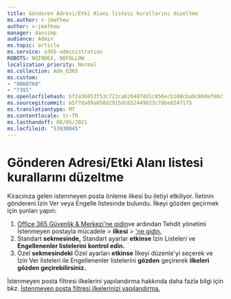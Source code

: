 ```yaml
---
title: Gönderen Adresi/Etki Alanı listesi kurallarını düzeltme
ms.author: v-jmathew
author: v-jmathew
manager: dansimp
audience: Admin
ms.topic: article
ms.service: o365-administration
ROBOTS: NOINDEX, NOFOLLOW
localization_priority: Normal
ms.collection: Adm_O365
ms.custom:
- "9000760"
- "7391"
ms.openlocfilehash: bf2a36853f53c723ca620487dd1c656ecb188cba9c80def68c793e3d5fbf5f87
ms.sourcegitcommit: b5f7da89a650d2915dc652449623c78be6247175
ms.translationtype: MT
ms.contentlocale: tr-TR
ms.lasthandoff: 08/05/2021
ms.locfileid: "53930045"
---
```

# <a name="fix-sender-addressdomain-list-rules"></a>Gönderen Adresi/Etki Alanı listesi kurallarını düzeltme

Kiracınıza gelen istenmeyen posta önleme ilkesi bu iletiyi etkiliyor. İletinin göndereni İzin Ver veya Engelle listesinde bulundu. İlkeyi gözden geçirmek için şunları yapın:

1. [Office 365 Güvenlik & Merkezi'ne gidin](https://go.microsoft.com/fwlink/p/?linkid=2077143)ve ardından Tehdit yönetimi İstenmeyen postayla mücadele  >  **ilkesi**  >  ['ne gidin.](https://go.microsoft.com/fwlink/?linkid=2101518)
2. Standart **sekmesinde,** Standart ayarlar **etkinse** İzin Listeleri ve **Engellenenler listelerini** **kontrol edin.**
3. Özel **sekmesindeki** Özel ayarları **etkinse** İlkeyi düzenle'yi seçerek ve İzin Ver listeleri ile Engellenenler listelerini **gözden** geçirerek **ilkeleri gözden geçirebilirsiniz.** 

İstenmeyen posta filtresi ilkelerini yapılandırma hakkında daha fazla bilgi için bkz. [İstenmeyen posta filtresi ilkelerinizi yapılandırma.](https://go.microsoft.com/fwlink/?linkid=2101431)
